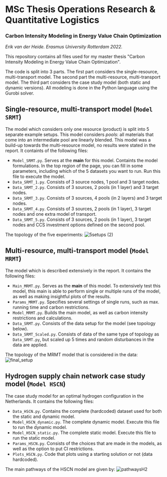 # MSc Thesis Operations Research & Quantitative Logistics
### Carbon Intensity Modeling in Energy Value Chain Optimization
*Erik van der Heide. Erasmus University Rotterdam 2022.*

This repository contains all files used for my master thesis "Carbon Intensity Modeling in Energy Value Chain Optimization".

The code is split into 3 parts. The first part considers the single-resource, multi-transport model. The second part the multi-resource, multi-transport model. The third part considers the case study model (both static and dynamic versions). All modeling is done in the Python language using the Gurobi solver.


## Single-resource, multi-transport model (```Model SRMT```)
The model which considers only one resource (product) is split into 5 separate example setups. This model considers *pools*: all materials that come into an intermediate pool are linearly blended. This model was a build-up towards the multi-resource model, no results were stated in the report. It containts of the following files:
* ```Model_SRMT.py```. Serves at the **main** for this model. Containts the model formulations. In the top region of the page, you can fill in some parameters, including which of the 5 datasets you want to run. Run this file to execute the model. 
* ```Data_SRMT_1.py```. Consists of 3 source nodes, 1 pool and 3 target nodes.
* ```Data_SRMT_2.py```. Consists of 3 sources, 2 pools (in 1 layer) and 3 target nodes.
* ```Data_SRMT_3.py```. Consists of 3 sources, 4 pools (in 2 layers) and 3 target nodes.
* ```Data_SRMT_4.py```. Consists of 3 sources, 2 pools (in 1 layer), 3 target nodes and one extra model of transport.
* ```Data_SRMT_5.py```. Consists of 3 sources, 2 pools (in 1 layer), 3 target nodes and CCS investment options defined on the second pool.

The topology of the five experiments:
![5setups (2)](https://user-images.githubusercontent.com/75078739/178499245-e3a81d48-622b-4cdb-8bd6-9de10eb12f7d.jpg)


## Multi-resource, multi-transport model (```Model MRMT```)
The model which is described extensively in the report. It contains the following files:
* ```Main_MRMT.py```. Serves as the **main** of this model. To extensively test this model, this main is able to perform single or multiple runs of the model, as well as making insightful plots of the results.
* ```Params_MRMT.py```. Specifies several settings of single runs, such as max. running time and carbon restrictions.
* ```Model_MRMT.py```. Builds the main model, as well as carbon intensity restrictions and calculations. 
* ```Data_SRMT.py```. Consists of the data setup for the model (see topology below).
* ```Data_SRMT_Scaled.py```. Consists of data of the same type of topology as ```Data_SRMT.py```, but scaled up 5 times and random disturbances in the data are applied.

The topology of the MRMT model that is considered in the data: 
![final_setup](https://user-images.githubusercontent.com/75078739/176399010-dc961d8e-abca-42a3-b799-a092e74f72fa.jpg)


## Hydrogen supply chain network case study model (```Model HSCN```)
The case study model for an optimal hydrogen configuration in the Netherlands. It contains the following files:
* ```Data_HSCN.py```. Contains the complete (hardcoded) dataset used for both the static and dynamic model.
* ```Model_HSCN_dynamic.py```. The complete dynamic model. Execute this file to run the dynamic model.
* ```Model_HSCN_static.py```. The complete static model. Execute this file to run the static model.
* ```Params_HSCN.py```. Consists of the choices that are made in the models, as well as the option to put CI restrictions.
* ```Plots_HSCN.py```. Code that plots using a starting solution or not (data hardcoded).

The main pathways of the HSCN model are given by:
![pathwaysH2](https://user-images.githubusercontent.com/75078739/188835006-22dd2b93-1954-41ac-b70c-abe42c34df6c.jpg)

